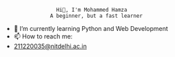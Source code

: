                      Hi👋, I'm Mohammed Hamza
                   A beginner, but a fast learner

- 🌱 I’m currently learning Python and Web Development
- 📫 How to reach me:
- 211220035@nitdelhi.ac.in 
